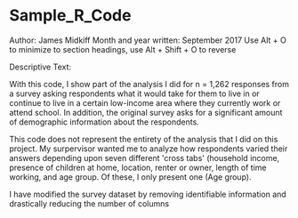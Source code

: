 # Sample_R_Code
Author:  James Midkiff
Month and year written:  September 2017
Use Alt + O to minimize to section headings, use Alt + Shift + O to reverse

Descriptive Text: 

With this code, I show part of the analysis I did for n = 1,262 responses from a survey asking respondents what it would take 
for them to live in or continue to live in a certain low-income area where they currently work or attend school. 
In addition, the original survey asks for a significant amount of demographic information about the respondents.

This code does not represent the entirety of the analysis that I did on this project. My surpervisor wanted 
me to analyze how respondents varied their answers depending upon seven different 'cross tabs' (household income, presence of children at 
home, location, renter or owner, length of time working, and age group. Of these, I only present one (Age group).

I have modified the survey dataset by removing identifiable information and drastically reducing the number of columns
